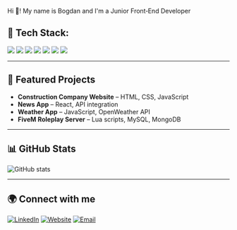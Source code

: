 Hi 👋! My name is Bogdan and I'm a Junior Front‑End Developer

## 🚀 Tech Stack:
![](badge_html) ![](badge_css) ![](badge_js) ![](badge_react) ![](badge_lua) ![](badge_mysql) ![](badge_mongodb)

---

## 📂 Featured Projects
- **Construction Company Website** – HTML, CSS, JavaScript  
- **News App** – React, API integration  
- **Weather App** – JavaScript, OpenWeather API  
- **FiveM Roleplay Server** – Lua scripts, MySQL, MongoDB

---

## 📊 GitHub Stats
![GitHub stats](https://github-readme-stats.vercel.app/api?username=USERNAME&show_icons=true&theme=tokyonight)

---

## 🌍 Connect with me
[![LinkedIn](badge_linkedin)](https://www.linkedin.com/in/stan-bogdan) [![Website](badge_portfolio)](https://www.stanbogdan.dev/) [![Email](badge_email)](mailto:stanbogdan445@yahoo.com)

